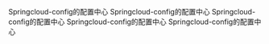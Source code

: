Springcloud-config的配置中心
Springcloud-config的配置中心
Springcloud-config的配置中心
Springcloud-config的配置中心
Springcloud-config的配置中心
